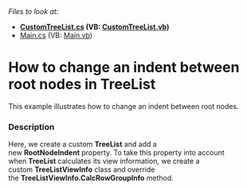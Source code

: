 <!-- default file list -->
*Files to look at*:

* **[CustomTreeList.cs](./CS/WindowsApplication3/CustomTreeList.cs) (VB: [CustomTreeList.vb](./VB/WindowsApplication3/CustomTreeList.vb))**
* [Main.cs](./CS/WindowsApplication3/Main.cs) (VB: [Main.vb](./VB/WindowsApplication3/Main.vb))
<!-- default file list end -->
# How to change an indent between root nodes in TreeList


<p>This example illustrates how to change an indent between root nodes. </p>


<h3>Description</h3>

Here, we create a custom&nbsp;<strong>TreeList</strong>&nbsp;and add a new&nbsp;<strong>RootNodeIndent</strong>&nbsp;property. To take this property into account when&nbsp;<strong>TreeList</strong>&nbsp;calculates its view information, we create a custom&nbsp;<strong>TreeListViewInfo</strong>&nbsp;class and override the&nbsp;<strong>TreeListViewInfo.CalcRowGroupInfo</strong>&nbsp;method.&nbsp;

<br/>


